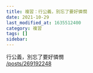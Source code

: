 ```yaml
---
title: 複習：行公義，別忘了要好憐憫
date: 2021-10-29
last_modified_at: 1635512400
category: 複習
tags: []
sidebar: 
---
```


<div>行公義，別忘了要好憐憫</div>
<div><a href="/posts/269192248" target="_blank">/posts/269192248</a></div>
